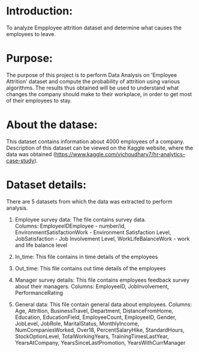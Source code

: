 # Introduction:
To analyze Empployee attrition dataset and determine what causes the employees to leave.

# Purpose:
The purpose of this project is to perform Data Analysis on 'Employee Attrition' dataset and compute the probability of attrition using various algorithms. The results thus obtained will be used to understand what changes the company should make to their workplace, in order to get most of their employees to stay.

# About the datase:
This dataset contains information about 4000 employees of a company. Description of this dataset can be viewed on the Kaggle website, where the data was obtained (https://www.kaggle.com/vjchoudhary7/hr-analytics-case-study).

# Dataset details:
  There are 5 datasets from which the data was extracted to perform analysis.
  
  1. Employee survey data: The file contains survey data.  
  Columns:
  EmployeeIDEmployee - number/id,
  EnvironmentSatisfactionWork - Environment Satisfaction Level,
  JobSatisfaction - Job Involvement Level,
  WorkLifeBalanceWork  - work and life balance level
  
  2. In_time: This file contains in time details of the employees

 3. Out_time: This file contains out time details of the employees

 4. Manager survey details: This file contains employees feedback survey about their managers.
  Columns:
  EmployeeID,
  JobInvolvement,
  PerformanceRating 
  
  
  5. General data: This file contain general data about employees.
  Columns: 
  Age,
  Attrition,
  BusinessTravel, 
  Department, 
  DistanceFromHome, 
  Education,
  EducationField,
  EmployeeCount,
  EmployeeID,
  Gender,
  JobLevel,
  JobRole,
  MaritalStatus,
  MonthlyIncome,
  NumCompaniesWorked,
  Over18,
  PercentSalaryHike,
  StandardHours,
  StockOptionLevel,
  TotalWorkingYears,
  TrainingTimesLastYear,
  YearsAtCompany,
  YearsSinceLastPromotion,
  YearsWithCurrManager
